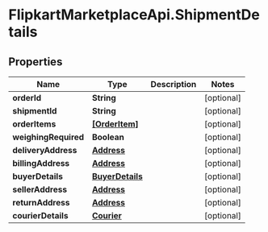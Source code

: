 # FlipkartMarketplaceApi.ShipmentDetails

## Properties
Name | Type | Description | Notes
------------ | ------------- | ------------- | -------------
**orderId** | **String** |  | [optional] 
**shipmentId** | **String** |  | [optional] 
**orderItems** | [**[OrderItem]**](OrderItem.md) |  | [optional] 
**weighingRequired** | **Boolean** |  | [optional] 
**deliveryAddress** | [**Address**](Address.md) |  | [optional] 
**billingAddress** | [**Address**](Address.md) |  | [optional] 
**buyerDetails** | [**BuyerDetails**](BuyerDetails.md) |  | [optional] 
**sellerAddress** | [**Address**](Address.md) |  | [optional] 
**returnAddress** | [**Address**](Address.md) |  | [optional] 
**courierDetails** | [**Courier**](Courier.md) |  | [optional] 
